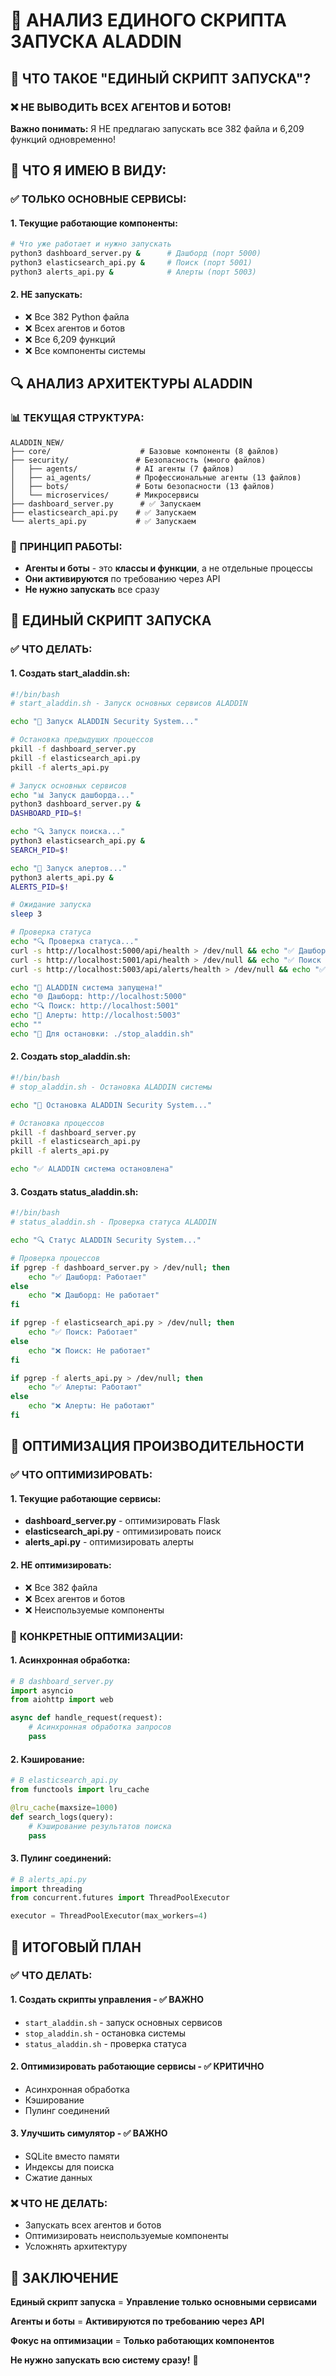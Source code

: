# 🚀 АНАЛИЗ ЕДИНОГО СКРИПТА ЗАПУСКА ALADDIN

## 🤔 ЧТО ТАКОЕ "ЕДИНЫЙ СКРИПТ ЗАПУСКА"?

### ❌ **НЕ ВЫВОДИТЬ ВСЕХ АГЕНТОВ И БОТОВ!**

**Важно понимать:** Я НЕ предлагаю запускать все 382 файла и 6,209 функций одновременно!

## 🎯 ЧТО Я ИМЕЮ В ВИДУ:

### ✅ **ТОЛЬКО ОСНОВНЫЕ СЕРВИСЫ:**

#### 1. **Текущие работающие компоненты:**
```bash
# Что уже работает и нужно запускать
python3 dashboard_server.py &      # Дашборд (порт 5000)
python3 elasticsearch_api.py &     # Поиск (порт 5001) 
python3 alerts_api.py &            # Алерты (порт 5003)
```

#### 2. **НЕ запускать:**
- ❌ Все 382 Python файла
- ❌ Всех агентов и ботов
- ❌ Все 6,209 функций
- ❌ Все компоненты системы

## 🔍 АНАЛИЗ АРХИТЕКТУРЫ ALADDIN

### 📊 **ТЕКУЩАЯ СТРУКТУРА:**
```
ALADDIN_NEW/
├── core/                    # Базовые компоненты (8 файлов)
├── security/               # Безопасность (много файлов)
│   ├── agents/             # AI агенты (7 файлов)
│   ├── ai_agents/          # Профессиональные агенты (13 файлов)
│   ├── bots/               # Боты безопасности (13 файлов)
│   └── microservices/      # Микросервисы
├── dashboard_server.py      # ✅ Запускаем
├── elasticsearch_api.py    # ✅ Запускаем
└── alerts_api.py           # ✅ Запускаем
```

### 🎯 **ПРИНЦИП РАБОТЫ:**
- **Агенты и боты** - это **классы и функции**, а не отдельные процессы
- **Они активируются** по требованию через API
- **Не нужно запускать** все сразу

## 🚀 ЕДИНЫЙ СКРИПТ ЗАПУСКА

### ✅ **ЧТО ДЕЛАТЬ:**

#### 1. **Создать start_aladdin.sh:**
```bash
#!/bin/bash
# start_aladdin.sh - Запуск основных сервисов ALADDIN

echo "🚀 Запуск ALADDIN Security System..."

# Остановка предыдущих процессов
pkill -f dashboard_server.py
pkill -f elasticsearch_api.py
pkill -f alerts_api.py

# Запуск основных сервисов
echo "📊 Запуск дашборда..."
python3 dashboard_server.py &
DASHBOARD_PID=$!

echo "🔍 Запуск поиска..."
python3 elasticsearch_api.py &
SEARCH_PID=$!

echo "🚨 Запуск алертов..."
python3 alerts_api.py &
ALERTS_PID=$!

# Ожидание запуска
sleep 3

# Проверка статуса
echo "🔍 Проверка статуса..."
curl -s http://localhost:5000/api/health > /dev/null && echo "✅ Дашборд работает" || echo "❌ Дашборд не работает"
curl -s http://localhost:5001/api/health > /dev/null && echo "✅ Поиск работает" || echo "❌ Поиск не работает"
curl -s http://localhost:5003/api/alerts/health > /dev/null && echo "✅ Алерты работают" || echo "❌ Алерты не работают"

echo "🎉 ALADDIN система запущена!"
echo "🌐 Дашборд: http://localhost:5000"
echo "🔍 Поиск: http://localhost:5001"
echo "🚨 Алерты: http://localhost:5003"
echo ""
echo "🛑 Для остановки: ./stop_aladdin.sh"
```

#### 2. **Создать stop_aladdin.sh:**
```bash
#!/bin/bash
# stop_aladdin.sh - Остановка ALADDIN системы

echo "🛑 Остановка ALADDIN Security System..."

# Остановка процессов
pkill -f dashboard_server.py
pkill -f elasticsearch_api.py
pkill -f alerts_api.py

echo "✅ ALADDIN система остановлена"
```

#### 3. **Создать status_aladdin.sh:**
```bash
#!/bin/bash
# status_aladdin.sh - Проверка статуса ALADDIN

echo "🔍 Статус ALADDIN Security System..."

# Проверка процессов
if pgrep -f dashboard_server.py > /dev/null; then
    echo "✅ Дашборд: Работает"
else
    echo "❌ Дашборд: Не работает"
fi

if pgrep -f elasticsearch_api.py > /dev/null; then
    echo "✅ Поиск: Работает"
else
    echo "❌ Поиск: Не работает"
fi

if pgrep -f alerts_api.py > /dev/null; then
    echo "✅ Алерты: Работают"
else
    echo "❌ Алерты: Не работают"
fi
```

## 🎯 ОПТИМИЗАЦИЯ ПРОИЗВОДИТЕЛЬНОСТИ

### ✅ **ЧТО ОПТИМИЗИРОВАТЬ:**

#### 1. **Текущие работающие сервисы:**
- **dashboard_server.py** - оптимизировать Flask
- **elasticsearch_api.py** - оптимизировать поиск
- **alerts_api.py** - оптимизировать алерты

#### 2. **НЕ оптимизировать:**
- ❌ Все 382 файла
- ❌ Всех агентов и ботов
- ❌ Неиспользуемые компоненты

### 🚀 **КОНКРЕТНЫЕ ОПТИМИЗАЦИИ:**

#### 1. **Асинхронная обработка:**
```python
# В dashboard_server.py
import asyncio
from aiohttp import web

async def handle_request(request):
    # Асинхронная обработка запросов
    pass
```

#### 2. **Кэширование:**
```python
# В elasticsearch_api.py
from functools import lru_cache

@lru_cache(maxsize=1000)
def search_logs(query):
    # Кэширование результатов поиска
    pass
```

#### 3. **Пулинг соединений:**
```python
# В alerts_api.py
import threading
from concurrent.futures import ThreadPoolExecutor

executor = ThreadPoolExecutor(max_workers=4)
```

## 🎯 ИТОГОВЫЙ ПЛАН

### ✅ **ЧТО ДЕЛАТЬ:**

#### 1. **Создать скрипты управления** - ✅ **ВАЖНО**
- `start_aladdin.sh` - запуск основных сервисов
- `stop_aladdin.sh` - остановка системы
- `status_aladdin.sh` - проверка статуса

#### 2. **Оптимизировать работающие сервисы** - ✅ **КРИТИЧНО**
- Асинхронная обработка
- Кэширование
- Пулинг соединений

#### 3. **Улучшить симулятор** - ✅ **ВАЖНО**
- SQLite вместо памяти
- Индексы для поиска
- Сжатие данных

### ❌ **ЧТО НЕ ДЕЛАТЬ:**
- Запускать всех агентов и ботов
- Оптимизировать неиспользуемые компоненты
- Усложнять архитектуру

## 🎉 ЗАКЛЮЧЕНИЕ

**Единый скрипт запуска** = **Управление только основными сервисами**

**Агенты и боты** = **Активируются по требованию через API**

**Фокус на оптимизации** = **Только работающих компонентов**

**Не нужно запускать всю систему сразу!** 🚀